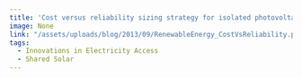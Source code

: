 ```yaml
---
title: 'Cost versus reliability sizing strategy for isolated photovoltaic micro-grids in the developing world'
image: None
link: "/assets/uploads/blog/2013/09/RenewableEnergy_CostVsReliability.pdf"
tags:
  - Innovations in Electricity Access
  - Shared Solar
---
```

